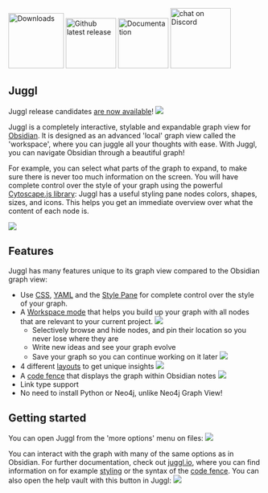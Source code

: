 
<p align="left">
    <a href="https://github.com/HEmile/obsidian-neo4j-graph-view/releases">
        <img src="https://img.shields.io/github/downloads/HEmile/obsidian-neo4j-graph-view/total.svg"
            alt="Downloads" width="110"></a> 
    <a href="https://github.com/HEmile/obsidian-neo4j-graph-view/releases">
        <img src="https://img.shields.io/github/v/release/HEmile/obsidian-neo4j-graph-view"
            alt="Github latest release" width="100"></a>
   <a href="https://publish.obsidian.md/semantic-obsidian/Neo4j+Graph+View+Plugin">
        <img src="https://img.shields.io/badge/docs-Obsidian-blue"
            alt="Documentation" width="100"></a>
    <a href="https://discord.gg/sAmSGpaPgM">
        <img src="https://img.shields.io/discord/794500624163143720?logo=discord"
            alt="chat on Discord" width="120"></a>
</p>

## Juggl 
Juggl release candidates [are now available](https://juggl.io/Installing+Juggl+pre-releases)!
![](https://raw.githubusercontent.com/HEmile/obsidian-neo4j-graph-view/juggl/juggl/resources/juggl_screenshot.png)

Juggl is a completely interactive, stylable and expandable graph view for [Obsidian](https://obsidian.md). 
It is designed as an advanced 'local' graph view called the 'workspace', where you can juggle all your thoughts with ease.
With Juggl, you can navigate Obsidian through a beautiful graph!

For example, you can select what parts of the graph to expand, to make sure there is never too much information on the screen.
You will have complete control over the style of your graph using the powerful [Cytoscape.js library](https://js.cytoscape.org):
Juggl has a useful styling pane nodes colors, shapes, sizes, and icons.
This helps you get an immediate overview over what the content of each node is.

![](https://raw.githubusercontent.com/HEmile/obsidian-neo4j-graph-view/juggl/juggl/resources/style_pane.gif)

## Features
Juggl has many features unique to its graph view compared to the Obsidian graph view:
- Use [CSS](https://juggl.io/Features/Styling/CSS+Styling), [YAML](https://juggl.io/Features/Styling/YAML+Styling) and the [Style Pane](https://juggl.io/Features/Styling/Style+Pane) for complete control over the style of your graph.
- A [Workspace mode](https://juggl.io/Features/Workspace+mode/Workspace+mode) that helps you build up your graph with all nodes that are relevant to your current project.
  ![](https://raw.githubusercontent.com/HEmile/obsidian-neo4j-graph-view/juggl/juggl/resources/workspace_mode.gif)
  - Selectively browse and hide nodes, and pin their location so you never lose where they are
  - Write new ideas and see your graph evolve
  - Save your graph so you can continue working on it later
  ![](https://raw.githubusercontent.com/HEmile/obsidian-neo4j-graph-view/juggl/juggl/resources/save_workspace.gif)
- 4 different [layouts](https://juggl.io/Features/Layouts) to get unique insights
  ![](https://raw.githubusercontent.com/HEmile/obsidian-neo4j-graph-view/juggl/juggl/resources/layouts.gif)
- A [code fence](https://juggl.io/Features/Juggl+code+fence) that displays the graph within Obsidian notes
  ![](https://raw.githubusercontent.com/HEmile/obsidian-neo4j-graph-view/juggl/juggl/resources/code_fence.gif)
- Link type support
- No need to install Python or Neo4j, unlike Neo4j Graph View!

## Getting started 
You can open Juggl from the 'more options' menu on files:
![](https://raw.githubusercontent.com/HEmile/obsidian-neo4j-graph-view/juggl/juggl/resources/open_juggl.gif)

You can interact with the graph with many of the same options as in Obsidian. For further documentation, check out 
[juggl.io](juggl.io), where you can find information on for example [styling](https://juggl.io/Features/Styling/Styling)
or the syntax of the [code fence](https://juggl.io/Features/Juggl+code+fence). 
You can also open the help vault with this button in Juggl:
![](https://raw.githubusercontent.com/HEmile/obsidian-neo4j-graph-view/juggl/juggl/resources/juggl_help.gif)


